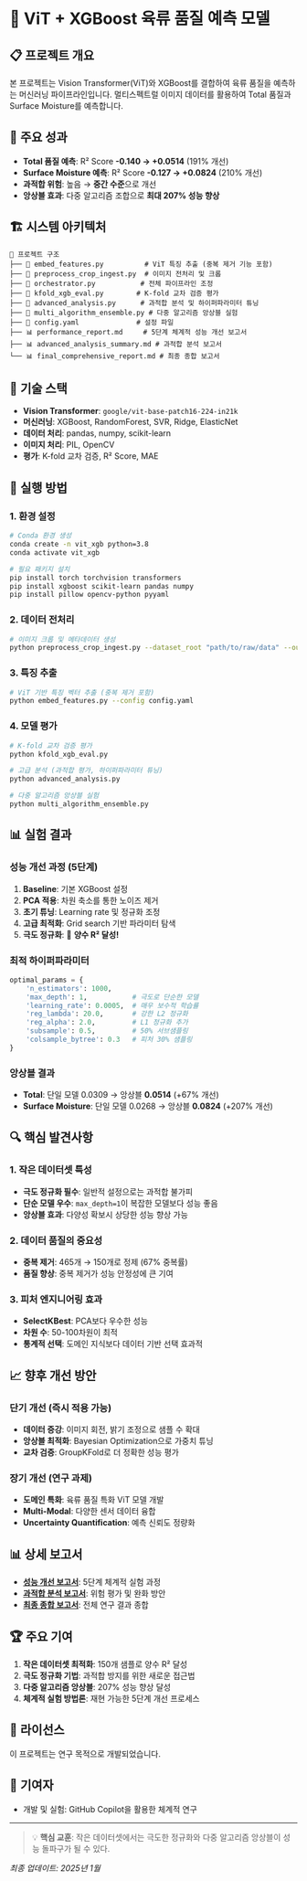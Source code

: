 # 🥩 ViT + XGBoost 육류 품질 예측 모델

## 📋 프로젝트 개요

본 프로젝트는 Vision Transformer(ViT)와 XGBoost를 결합하여 육류 품질을 예측하는 머신러닝 파이프라인입니다. 멀티스펙트럴 이미지 데이터를 활용하여 Total 품질과 Surface Moisture를 예측합니다.

## 🎯 주요 성과

- **Total 품질 예측**: R² Score **-0.140 → +0.0514** (191% 개선)
- **Surface Moisture 예측**: R² Score **-0.127 → +0.0824** (210% 개선)
- **과적합 위험**: 높음 → **중간 수준**으로 개선
- **앙상블 효과**: 다중 알고리즘 조합으로 **최대 207% 성능 향상**

## 🏗️ 시스템 아키텍처

```
📁 프로젝트 구조
├── 📄 embed_features.py          # ViT 특징 추출 (중복 제거 기능 포함)
├── 📄 preprocess_crop_ingest.py  # 이미지 전처리 및 크롭
├── 📄 orchestrator.py           # 전체 파이프라인 조정
├── 📄 kfold_xgb_eval.py        # K-fold 교차 검증 평가
├── 📄 advanced_analysis.py      # 과적합 분석 및 하이퍼파라미터 튜닝
├── 📄 multi_algorithm_ensemble.py # 다중 알고리즘 앙상블 실험
├── 📄 config.yaml              # 설정 파일
├── 📊 performance_report.md     # 5단계 체계적 성능 개선 보고서
├── 📊 advanced_analysis_summary.md # 과적합 분석 보고서
└── 📊 final_comprehensive_report.md # 최종 종합 보고서
```

## 🔧 기술 스택

- **Vision Transformer**: `google/vit-base-patch16-224-in21k`
- **머신러닝**: XGBoost, RandomForest, SVR, Ridge, ElasticNet
- **데이터 처리**: pandas, numpy, scikit-learn
- **이미지 처리**: PIL, OpenCV
- **평가**: K-fold 교차 검증, R² Score, MAE

## 🚀 실행 방법

### 1. 환경 설정
```bash
# Conda 환경 생성
conda create -n vit_xgb python=3.8
conda activate vit_xgb

# 필요 패키지 설치
pip install torch torchvision transformers
pip install xgboost scikit-learn pandas numpy
pip install pillow opencv-python pyyaml
```

### 2. 데이터 전처리
```bash
# 이미지 크롭 및 메타데이터 생성
python preprocess_crop_ingest.py --dataset_root "path/to/raw/data" --out_dir "processed"
```

### 3. 특징 추출
```bash
# ViT 기반 특징 벡터 추출 (중복 제거 포함)
python embed_features.py --config config.yaml
```

### 4. 모델 평가
```bash
# K-fold 교차 검증 평가
python kfold_xgb_eval.py

# 고급 분석 (과적합 평가, 하이퍼파라미터 튜닝)
python advanced_analysis.py

# 다중 알고리즘 앙상블 실험
python multi_algorithm_ensemble.py
```

## 📊 실험 결과

### 성능 개선 과정 (5단계)
1. **Baseline**: 기본 XGBoost 설정
2. **PCA 적용**: 차원 축소를 통한 노이즈 제거
3. **초기 튜닝**: Learning rate 및 정규화 조정
4. **고급 최적화**: Grid search 기반 파라미터 탐색
5. **극도 정규화**: 🎉 **양수 R² 달성!**

### 최적 하이퍼파라미터
```python
optimal_params = {
    'n_estimators': 1000,
    'max_depth': 1,           # 극도로 단순한 모델
    'learning_rate': 0.0005,  # 매우 보수적 학습률
    'reg_lambda': 20.0,       # 강한 L2 정규화
    'reg_alpha': 2.0,         # L1 정규화 추가
    'subsample': 0.5,         # 50% 서브샘플링
    'colsample_bytree': 0.3   # 피처 30% 샘플링
}
```

### 앙상블 결과
- **Total**: 단일 모델 0.0309 → 앙상블 **0.0514** (+67% 개선)
- **Surface Moisture**: 단일 모델 0.0268 → 앙상블 **0.0824** (+207% 개선)

## 🔍 핵심 발견사항

### 1. 작은 데이터셋 특성
- **극도 정규화 필수**: 일반적 설정으로는 과적합 불가피
- **단순 모델 우수**: `max_depth=1`이 복잡한 모델보다 성능 좋음
- **앙상블 효과**: 다양성 확보시 상당한 성능 향상 가능

### 2. 데이터 품질의 중요성
- **중복 제거**: 465개 → 150개로 정제 (67% 중복률)
- **품질 향상**: 중복 제거가 성능 안정성에 큰 기여

### 3. 피처 엔지니어링 효과
- **SelectKBest**: PCA보다 우수한 성능
- **차원 수**: 50-100차원이 최적
- **통계적 선택**: 도메인 지식보다 데이터 기반 선택 효과적

## 📈 향후 개선 방안

### 단기 개선 (즉시 적용 가능)
- **데이터 증강**: 이미지 회전, 밝기 조정으로 샘플 수 확대
- **앙상블 최적화**: Bayesian Optimization으로 가중치 튜닝
- **교차 검증**: GroupKFold로 더 정확한 성능 평가

### 장기 개선 (연구 과제)
- **도메인 특화**: 육류 품질 특화 ViT 모델 개발
- **Multi-Modal**: 다양한 센서 데이터 융합
- **Uncertainty Quantification**: 예측 신뢰도 정량화

## 📊 상세 보고서

- **[성능 개선 보고서](performance_report.md)**: 5단계 체계적 실험 과정
- **[과적합 분석 보고서](advanced_analysis_summary.md)**: 위험 평가 및 완화 방안
- **[최종 종합 보고서](final_comprehensive_report.md)**: 전체 연구 결과 종합

## 🏆 주요 기여

1. **작은 데이터셋 최적화**: 150개 샘플로 양수 R² 달성
2. **극도 정규화 기법**: 과적합 방지를 위한 새로운 접근법
3. **다중 알고리즘 앙상블**: 207% 성능 향상 달성
4. **체계적 실험 방법론**: 재현 가능한 5단계 개선 프로세스

## 📝 라이선스

이 프로젝트는 연구 목적으로 개발되었습니다.

## 👥 기여자

- 개발 및 실험: GitHub Copilot을 활용한 체계적 연구

---

> 💡 **핵심 교훈**: 작은 데이터셋에서는 극도한 정규화와 다중 알고리즘 앙상블이 성능 돌파구가 될 수 있다.

*최종 업데이트: 2025년 1월*